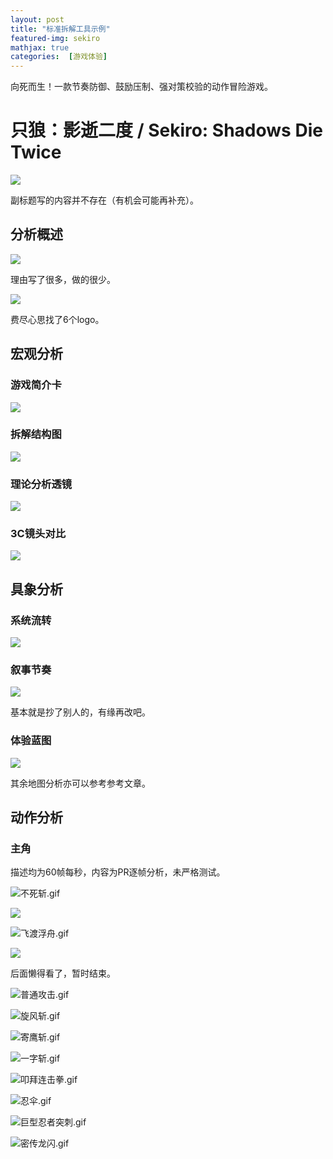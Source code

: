 ```yaml
---
layout: post
title: "标准拆解工具示例"
featured-img: sekiro
mathjax: true
categories:  [游戏体验]
---
```


向死而生！一款节奏防御、鼓励压制、强对策校验的动作冒险游戏。

<!--more-->

# 只狼：影逝二度 / Sekiro: Shadows Die Twice


![](/assets/img/gameplay/sekiro/1.jpg)

副标题写的内容并不存在（有机会可能再补充）。


## 分析概述

![](/assets/img/gameplay/sekiro/2.jpg)

理由写了很多，做的很少。

![](/assets/img/gameplay/sekiro/3.jpg)

费尽心思找了6个logo。


## 宏观分析


### 游戏简介卡
![](/assets/img/gameplay/sekiro/4.jpg)


### 拆解结构图
![](/assets/img/gameplay/sekiro/5.jpg)


### 理论分析透镜
![](/assets/img/gameplay/sekiro/6.jpg)


### 3C镜头对比
![](/assets/img/gameplay/sekiro/7.jpg)


## 具象分析


### 系统流转
![](/assets/img/gameplay/sekiro/8.jpg)


### 叙事节奏
![](/assets/img/gameplay/sekiro/9.jpg)

基本就是抄了别人的，有缘再改吧。


### 体验蓝图
![](/assets/img/gameplay/sekiro/10.jpg)

其余地图分析亦可以参考参考文章。


## 动作分析


### 主角

描述均为60帧每秒，内容为PR逐帧分析，未严格测试。


![不死斩.gif](https://i.imgur.com/EVR0LtW.gif)

![](/assets/img/gameplay/sekiro/11.jpg)

![飞渡浮舟.gif](https://i.imgur.com/NJ0rtq7.gif)

![](/assets/img/gameplay/sekiro/12.jpg)


后面懒得看了，暂时结束。

![普通攻击.gif](https://i.imgur.com/vb6WBHg.gif)

<!-- + 10帧进入蓄力前戳pose
+ 10帧抬手到最高，再3帧后砍下
+ 10帧攻击
+ …… -->

![旋风斩.gif](https://i.imgur.com/ci5Aqo5.gif)


![寄鹰斩.gif](https://i.imgur.com/WjsQ4rz.gif)

![一字斩.gif](https://i.imgur.com/s5c6nFu.gif)

![叩拜连击拳.gif](https://i.imgur.com/Y1XAmqb.gif)

![忍伞.gif](https://i.imgur.com/KyMfBnE.gif)

![巨型忍者突刺.gif](https://i.imgur.com/nZhOjSY.gif)

![密传龙闪.gif](https://i.imgur.com/VL1GocN.gif)


<!-- <style>video {
    width: 100%;
    margin: 20 0;
}</style>

<video controls>
  <source src="/assets/img/gameplay/sekiro/不死斩.mp4" type="video/mp4">
</video> -->

